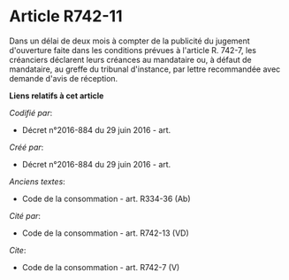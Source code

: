 # Article R742-11

Dans un délai de deux mois à compter de la publicité du jugement d'ouverture faite dans les conditions prévues à l'article R.
742-7, les créanciers déclarent leurs créances au mandataire ou, à défaut de mandataire, au greffe du tribunal d'instance,
par lettre recommandée avec demande d'avis de réception.

**Liens relatifs à cet article**

_Codifié par_:

  - Décret n°2016-884 du 29 juin 2016 - art.

_Créé par_:

  - Décret n°2016-884 du 29 juin 2016 - art.

_Anciens textes_:

  - Code de la consommation - art. R334-36 (Ab)

_Cité par_:

  - Code de la consommation - art. R742-13 (VD)

_Cite_:

  - Code de la consommation - art. R742-7 (V)
